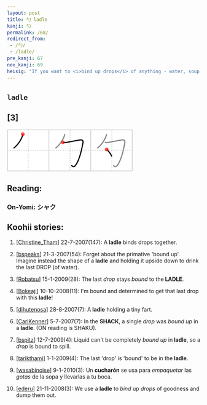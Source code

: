 ```yaml
---
layout: post
title: 勺 ladle
kanji: 勺
permalink: /68/
redirect_from:
 - /勺/
 - /ladle/
pre_kanji: 67
nex_kanji: 69
heisig: "If you want to <i>bind up drops</i> of anything - water, soup, lemonade - you use something to scoop these <i>drops</i> up, which is what we call a <b>ladle</b>. See the last <i>drop</i> left inside the <b>ladle</b>?"
---
```


## `ladle`

## [3]

<div class="stroke"><img src="../images/E58BBA.png" /></div>

## Reading:

### On-Yomi: シャク

## Koohii stories:

1) [<a href="http://kanji.koohii.com/profile/Christine_Tham">Christine_Tham</a>] 22-7-2007(147): A<strong> ladle</strong> binds drops together. 

2) [<a href="http://kanji.koohii.com/profile/bspeaks">bspeaks</a>] 21-3-2007(54): Forget about the primative &#039;bound up&#039;. Imagine instead the shape of a<strong> ladle</strong> and holding it upside down to drink the last DROP (of water). 

3) [<a href="http://kanji.koohii.com/profile/Robatsu">Robatsu</a>] 15-1-2009(28): The last <em>drop</em> stays <em>bound</em> to the<strong> LADLE</strong>. 

4) [<a href="http://kanji.koohii.com/profile/Bokeaji">Bokeaji</a>] 10-10-2008(11): I&#039;m bound and determined to get that last drop with this<strong> ladle</strong>! 

5) [<a href="http://kanji.koohii.com/profile/dihutenosa">dihutenosa</a>] 28-8-2007(7): A<strong> ladle</strong> holding a tiny fart. 

6) [<a href="http://kanji.koohii.com/profile/CarlKenner">CarlKenner</a>] 5-7-2007(7): In the <strong>SHACK</strong>, a single <em>drop</em> was <em>bound up</em> in a<strong> ladle</strong>. (ON reading is SHAKU). 

7) [<a href="http://kanji.koohii.com/profile/bspitz">bspitz</a>] 12-7-2009(4): Liquid can&#039;t be completely <em>bound up</em> in<strong> ladle</strong>, so a <em>drop</em> is bound to spill. 

8) [<a href="http://kanji.koohii.com/profile/tarikthami">tarikthami</a>] 1-1-2009(4): The last &#039;drop&#039; is &#039;bound&#039; to be in the<strong> ladle</strong>. 

9) [<a href="http://kanji.koohii.com/profile/wasabinoise">wasabinoise</a>] 9-1-2010(3): Un <strong>cucharón</strong> se usa para <em>empaquetar</em> las <em>gotas</em> de la sopa y llevarlas a tu boca. 

10) [<a href="http://kanji.koohii.com/profile/ederu">ederu</a>] 21-11-2008(3): We use a <strong>ladle</strong> to <em>bind</em> up <em>drops</em> of goodness and dump them out. 
